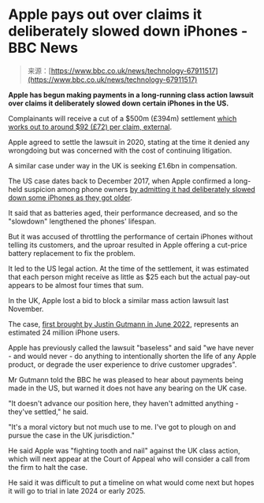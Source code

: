 <!--yml
category: 未分类
date: 2024-05-27 14:38:27
-->

# Apple pays out over claims it deliberately slowed down iPhones - BBC News

> 来源：[https://www.bbc.co.uk/news/technology-67911517](https://www.bbc.co.uk/news/technology-67911517)

**Apple has begun making payments in a long-running class action lawsuit over claims it deliberately slowed down certain iPhones in the US.**

Complainants will receive a cut of a $500m (£394m) settlement [which works out to around $92 (£72) per claim, external](https://twitter.com/mbrkhrdt/status/1743663751146946929).

Apple agreed to settle the lawsuit in 2020, stating at the time it denied any wrongdoing but was concerned with the cost of continuing litigation.

A similar case under way in the UK is seeking £1.6bn in compensation.

The US case dates back to December 2017, when Apple confirmed a long-held suspicion among phone owners [by admitting it had deliberately slowed down some iPhones as they got older](https://www.bbc.co.uk/news/technology-42438745).

It said that as batteries aged, their performance decreased, and so the "slowdown" lengthened the phones' lifespan.

But it was accused of throttling the performance of certain iPhones without telling its customers, and the uproar resulted in Apple offering a cut-price battery replacement to fix the problem.

It led to the US legal action. At the time of the settlement, it was estimated that each person might receive as little as $25 each but the actual pay-out appears to be almost four times that sum.

In the UK, Apple lost a bid to block a similar mass action lawsuit last November.

The case, [first brought by Justin Gutmann in June 2022](https://www.bbc.co.uk/news/business-61823512), represents an estimated 24 million iPhone users.

Apple has previously called the lawsuit "baseless" and said "we have never - and would never - do anything to intentionally shorten the life of any Apple product, or degrade the user experience to drive customer upgrades".

Mr Gutmann told the BBC he was pleased to hear about payments being made in the US, but warned it does not have any bearing on the UK case.

"It doesn't advance our position here, they haven't admitted anything - they've settled," he said.

"It's a moral victory but not much use to me. I've got to plough on and pursue the case in the UK jurisdiction."

He said Apple was "fighting tooth and nail" against the UK class action, which will next appear at the Court of Appeal who will consider a call from the firm to halt the case.

He said it was difficult to put a timeline on what would come next but hopes it will go to trial in late 2024 or early 2025.